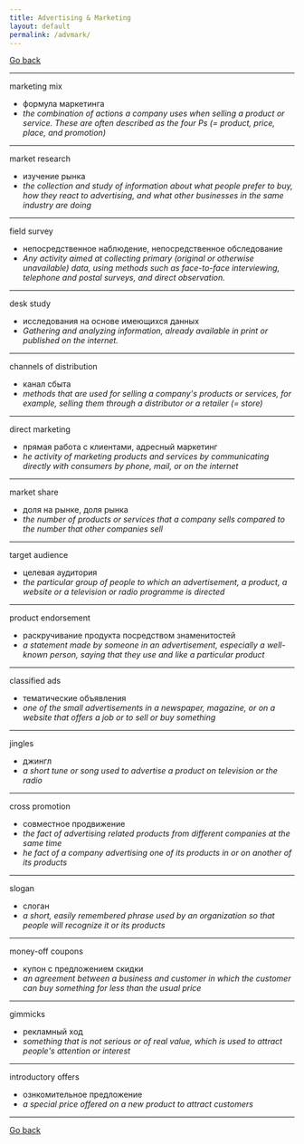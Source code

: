 ```yaml
---
title: Advertising & Marketing
layout: default
permalink: /advmark/
---
```


[Go back](https://teu5us.github.io/kdo)

------

marketing mix
 * формула маркетинга
 * *the combination of actions a company uses when selling a product or service. These are often described as the four Ps (= product, price, place, and promotion)*

------

market research
 * изучение рынка
 * *the collection and study of information about what people prefer to buy, how they react to advertising, and what other businesses in the same industry are doing*

------

field survey
 * непосредственное наблюдение, непосредственное обследование
 * *Any activity aimed at collecting primary (original or otherwise unavailable) data, using methods such as face-to-face interviewing, telephone and postal surveys, and direct observation.*

------

desk study
 * исследования на основе имеющихся данных
 * *Gathering and analyzing information, already available in print or published on the internet.*

------

channels of distribution
 * канал сбыта
 * *methods that are used for selling a company's products or services, for example, selling them through a distributor or a retailer (= store)*

------

direct marketing
 * прямая работа с клиентами, адресный маркетинг
 * *he activity of marketing products and services by communicating directly with consumers by phone, mail, or on the internet*

------

market share
 * доля на рынке, доля рынка
 * *the number of products or services that a company sells compared to the number that other companies sell*

------

target audience
 * целевая аудитория
 * *the particular group of people to which an advertisement, a product, a website or a television or radio programme is directed*

------

product endorsement
 * раскручивание продукта посредством знаменитостей
 * *a statement made by someone in an advertisement, especially a well-known person, saying that they use and like a particular product*

------

classified ads
 * тематические объявления
 * *one of the small advertisements in a newspaper, magazine, or on a website that offers a job or to sell or buy something*

------

jingles
 * джингл
 * *a short tune or song used to advertise a product on television or the radio*

------

cross promotion
 * совместное продвижение
 * *the fact of advertising related products from different companies at the same time*
 * *he fact of a company advertising one of its products in or on another of its products*

------

slogan
 * слоган
 * *a short, easily remembered phrase used by an organization so that people will recognize it or its products*

------

money-off coupons
 * купон с предложением скидки
 * *an agreement between a business and customer in which the customer can buy something for less than the usual price*

------

gimmicks
 * рекламный ход
 * *something that is not serious or of real value, which is used to attract people's attention or interest*

------

introductory offers
 * ознкомительное предложение
 * *a special price offered on a new product to attract customers*

------

[Go back](https://teu5us.github.io/kdo)
